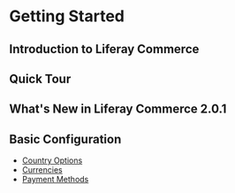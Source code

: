 # Getting Started

## Introduction to Liferay Commerce

## Quick Tour

## What's New in Liferay Commerce 2.0.1

## Basic Configuration

* [Country Options](./country-options/README.md)
* [Currencies](./currencies/README.md)
* [Payment Methods](./payment-methods/README.md)
